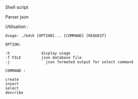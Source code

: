Shell script

Parser json

Utilisation :

	Usage: ./bdsh [OPTION]... [COMMAND] [REQUEST]

	OPTION:

	-h				display usage
	-f FILE			json database file
	-j                json formated output for select command

	COMMAND :

	create
	insert
	select
	describe
